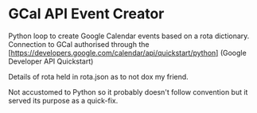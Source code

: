 # GCal API Event Creator

Python loop to create Google Calendar events based on a rota dictionary.
Connection to GCal authorised through the [https://developers.google.com/calendar/api/quickstart/python] (Google Developer API Quickstart)

Details of rota held in rota.json as to not dox my friend. 

Not accustomed to Python so it probably doesn't follow convention but it served its purpose as a quick-fix.
